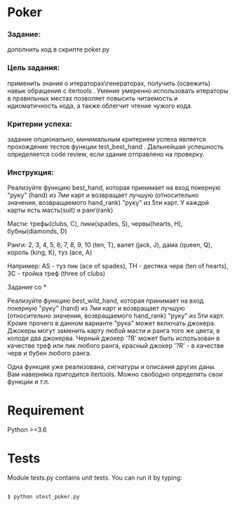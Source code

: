 # Poker

### Задание: 
дополнить код в скрипте  poker.py


### Цель задания: 
применить знания о итераторах\генераторах, получить (освежить) навык обращения с  itertools .
Умение умеренно использовать итераторы в правильных местах позволяет повысить читаемость и
идиоматичность кода, а также облегчит чтение чужого кода.


### Критерии успеха: 
задание опционально, минимальным критерием успеха является прохождение тестов функции
test_best_hand . Дальнейшая успешность определяется code review, если здание отправлено на проверку.


### Инструкция:
Реализуйте функцию best_hand, которая принимает на вход покерную "руку" (hand) из 7ми карт и возвращает лучшую
(относительно значения, возвращаемого hand_rank) "руку" из 5ти карт. 
У каждой карты есть масть(suit) и ранг(rank)

Масти: трефы(clubs, C), пики(spades, S), червы(hearts, H), бубны(diamonds, D)

Ранги: 2, 3, 4, 5, 6, 7, 8, 9, 10 (ten, T), валет (jack, J), дама (queen, Q), король (king, K), туз (ace, A)

Например: AS - туз пик (ace of spades), TH - дестяка черв (ten of hearts), 3C - тройка треф (three of clubs)


Задание со *

Реализуйте функцию best_wild_hand, которая принимает на вход покерную "руку" (hand) из 7ми карт и возвращает лучшую
(относительно значения, возвращаемого hand_rank) "руку" из 5ти карт. Кроме прочего в данном варианте "рука"
может включать джокера. Джокеры могут заменить карту любой масти и ранга того же цвета, в колоде два джокерва.
Черный джокер '?B' может быть использован в качестве треф или пик любого ранга, красный джокер '?R' - в качестве черв и бубен
любого ранга.

Одна функция уже реализована, сигнатуры и описания других даны.
Вам наверняка пригодится itertools. Можно свободно определять свои функции и т.п.

# Requirement
Python >=3.6

# Tests
Module tests.py contains unit tests. You can run it by typing:
```#!bash

$ python utest_poker.py
```